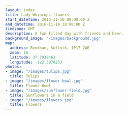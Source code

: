 ```yaml
---
layout: index
title: Lady Whincups flowers
start_datetime: 2016-11-10 09:00:00 Z
end_datetime: 2016-11-10 18:00:00 Z
timezone: GMT
description: A fun filled day with friends and beer.
background_image: "/images/background.jpg"
map:
  address: Rendham, Suffolk, IP17 2AE
  zoom: 16
  latitude: 37.7938462
  longitude: -122.3970253
photos:
- image: "/images/tulips.jpg"
  title: Tulips
- image: "/images/flower-bowl.jpg"
  title: Flower Bowl
- image: "/images/sunflower-field.jpg"
  title: Sunflowers in a field
- image: "/images/flowers.jpg"
  title: Flowers
---
```

